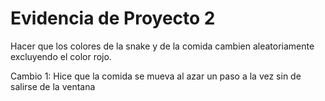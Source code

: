 # Evidencia de Proyecto 2


Hacer que los colores de la snake y de la comida cambien aleatoriamente excluyendo el color rojo.

Cambio 1: Hice que la comida se mueva al azar un paso a la vez sin de salirse de la ventana

